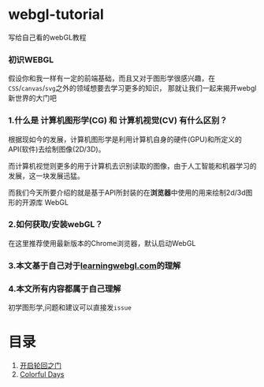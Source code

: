 # webgl-tutorial
写给自己看的webGL教程


### 初识WEBGL

假设你和我一样有一定的前端基础，而且又对于图形学很感兴趣，在`CSS`/`canvas`/`svg`之外的领域想要去学习更多的知识，
那就让我们一起来揭开webgl新世界的大门吧


### 1.什么是 计算机图形学(CG) 和 计算机视觉(CV) 有什么区别？

根据现如今的发展，计算机图形学是利用计算机自身的硬件(GPU)和所定义的API(软件)去绘制图像(2D/3D)。

而计算机视觉则更多的用于计算机去识别读取的图像，由于人工智能和机器学习的发展，这一块发展迅猛。

而我们今天所要介绍的就是基于API所封装的在**浏览器**中使用的用来绘制2d/3d图形的开源库 WebGL


### 2.如何获取/安装webGL？

在这里推荐使用最新版本的Chrome浏览器，默认启动WebGL

### 3.本文基于自己对于[learningwebgl.com](http://learningwebgl.com/blog/?page_id=1217)的理解

### 4.本文所有内容都属于自己理解

初学图形学,问题和建议可以直接发`issue`

# 目录

1. [开启轮回之门](https://github.com/VinthonyLab/webgl-tutorial/blob/master/articles/lesson1.md)
2. [Colorful Days](https://github.com/VinthonyLab/webgl-tutorial/blob/master/articles/lesson2.md)
